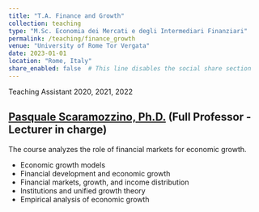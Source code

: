 ```yaml
---
title: "T.A. Finance and Growth"
collection: teaching
type: "M.Sc. Economia dei Mercati e degli Intermediari Finanziari"
permalink: /teaching/finance_growth
venue: "University of Rome Tor Vergata"
date: 2023-01-01
location: "Rome, Italy"
share_enabled: false  # This line disables the social share section
---
```


Teaching Assistant 2020, 2021, 2022

## [Pasquale Scaramozzino, Ph.D.](https://economia.uniroma2.it/faculty/229/scaramozzino-pasquale) (Full Professor - Lecturer in charge)

The course analyzes the role of financial markets for economic growth.

* Economic growth models
* Financial development and economic growth
* Financial markets, growth, and income distribution
* Institutions and unified growth theory
* Empirical analysis of economic growth

